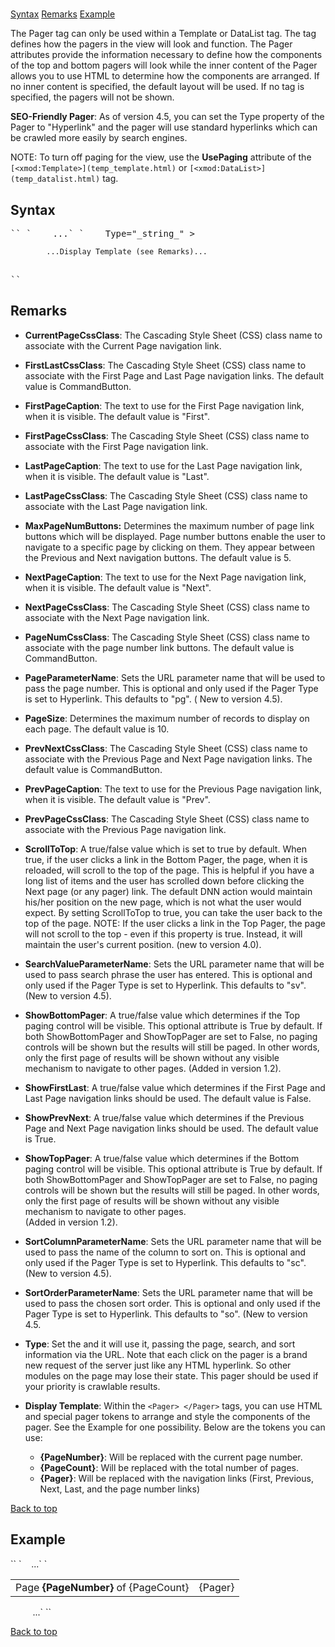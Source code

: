 # <Pager>

<a name="top"></a>

[Syntax](#syntax) [Remarks](#remarks) [Example](#example)

The Pager tag can only be used within a Template or DataList tag. The tag defines how the pagers in the view will look and function. The Pager attributes provide the information necessary to define how the components of the top and bottom pagers will look while the inner content of the Pager allows you to use HTML to determine how the components are arranged. If no inner content is specified, the default layout will be used. If no tag is specified, the pagers will not be shown.

**SEO-Friendly Pager**: As of version 4.5, you can set the Type property of the Pager to "Hyperlink" and the pager will use standard hyperlinks which can be crawled more easily by search engines.

NOTE: To turn off paging for the view, use the **UsePaging** attribute of the `[<xmod:Template>](temp_template.html)` or `[<xmod:DataList>](temp_datalist.html)` tag.

<a name="syntax"></a>

## Syntax

<div xmlns="" style="text-align: left;font-family: monospace;">`<xmod:Template|DataList ...>`  
`    ...`  
`    <Pager`  
`       CurrentPageCssClass="_string_"   
        FirstLastCssClass="_string_|**CommandButton**"  
        FirstPageCaption="_string_|**First**"  
        FirstPageCssClass="_string_"  
        LastPageCaption="_string_|**Last**"  
        LastPageCssClass="_string_"  
        MaxPageNumButtons="_integer_|**5**"  
        NextPageCaption="_string_|**Next**"  
        NextPageCssClass="_string_"  
        PageNumCssClass="_string_|**CommandButton**"  
        PageSize="_integer_|**10**"  
        PrevNextCssClass="_string_|**CommandButton**"  
        PrevPageCssClass="_string_"  
        PrevPageCaption="_string_|**Prev**"  
        ScrollToTop="**True**|False"  
       ShowBottomPager="**True**|False"  
        ShowFirstLast="True|**False**"  
        ShowPrevNext="**True**|False"  
        ShowTopPager="**True**|False"`  
<span style="font-family: monospace;" xmlns="http://www.w3.org/1999/xhtml">Type="</span>_string_" >  

`        ...Display Template (see Remarks)...  
`</div>

<div xmlns="" style="text-align: left; font-family: monospace;">    </Pager></div>

<div xmlns="" style="text-align: left; font-family: monospace;">  
`</xmod:Template|DataList>`</div>

<a name="remarks"></a>

## Remarks

*   **CurrentPageCssClass**: The Cascading Style Sheet (CSS) class name to associate with the Current Page navigation link.  

*   **FirstLastCssClass**: The Cascading Style Sheet (CSS) class name to associate with the First Page and Last Page navigation links. The default value is CommandButton.  

*   **FirstPageCaption**: The text to use for the First Page navigation link, when it is visible. The default value is "First".  

*   **FirstPageCssClass**: The Cascading Style Sheet (CSS) class name to associate with the First Page navigation link.  

*   **LastPageCaption**: The text to use for the Last Page navigation link, when it is visible. The default value is "Last".  

*   **LastPageCssClass**: The Cascading Style Sheet (CSS) class name to associate with the Last Page navigation link.  

*   **MaxPageNumButtons:** Determines the maximum number of page link buttons which will be displayed. Page number buttons enable the user to navigate to a specific page by clicking on them. They appear between the Previous and Next navigation buttons. The default value is 5\.  

*   **NextPageCaption**: The text to use for the Next Page navigation link, when it is visible. The default value is "Next".  

*   **NextPageCssClass**: The Cascading Style Sheet (CSS) class name to associate with the Next Page navigation link.  

*   **PageNumCssClass**: The Cascading Style Sheet (CSS) class name to associate with the page number link buttons. The default value is CommandButton.  

*   **PageParameterName**: Sets the URL parameter name that will be used to pass the page number. This is optional and only used if the Pager Type is set to Hyperlink. This defaults to "pg". ( New to version 4.5).  

*   **PageSize**: Determines the maximum number of records to display on each page. The default value is 10\.  

*   **PrevNextCssClass**: The Cascading Style Sheet (CSS) class name to associate with the Previous Page and Next Page navigation links. The default value is CommandButton.  

*   **PrevPageCaption**: The text to use for the Previous Page navigation link, when it is visible. The default value is "Prev".  

*   **PrevPageCssClass**: The Cascading Style Sheet (CSS) class name to associate with the Previous Page navigation link.  

*   **ScrollToTop**: A true/false value which is set to true by default. When true, if the user clicks a link in the Bottom Pager, the page, when it is reloaded, will scroll to the top of the page. This is helpful if you have a long list of items and the user has scrolled down before clicking the Next page (or any pager) link. The default DNN action would maintain his/her position on the new page, which is not what the user would expect. By setting ScrollToTop to true, you can take the user back to the top of the page. NOTE: If the user clicks a link in the Top Pager, the page will not scroll to the top - even if this property is true. Instead, it will maintain the user's current position. (new to version 4.0).  

*   **SearchValueParameterName**: Sets the URL parameter name that will be used to pass search phrase the user has entered. This is optional and only used if the Pager Type is set to Hyperlink. This defaults to "sv". (New to version 4.5).  

*   **ShowBottomPager**: A true/false value which determines if the Top paging control will be visible. This optional attribute is True by default. If both ShowBottomPager and ShowTopPager are set to False, no paging controls will be shown but the results will still be paged. In other words, only the first page of results will be shown without any visible mechanism to navigate to other pages. (Added in version 1.2).  

*   **ShowFirstLast**: A true/false value which determines if the First Page and Last Page navigation links should be used. The default value is False.  

*   **ShowPrevNext**: A true/false value which determines if the Previous Page and Next Page navigation links should be used. The default value is True.  

*   **ShowTopPager**: A true/false value which determines if the Bottom paging control will be visible. This optional attribute is True by default. If both ShowBottomPager and ShowTopPager are set to False, no paging controls will be shown but the results will still be paged. In other words, only the first page of results will be shown without any visible mechanism to navigate to other pages.  
    (Added in version 1.2).  

*   **SortColumnParameterName**: Sets the URL parameter name that will be used to pass the name of the column to sort on. This is optional and only used if the Pager Type is set to Hyperlink. This defaults to "sc". (New to version 4.5).  

*   **SortOrderParameterName**: Sets the URL parameter name that will be used to pass the chosen sort order. This is optional and only used if the Pager Type is set to Hyperlink. This defaults to "so". (New to version 4.5.  

*   **Type**: Set the <Pager Type="Hyperlink" /> and it will use it, passing the page, search, and sort information via the URL. Note that each click on the pager is a brand new request of the server just like any HTML hyperlink. So other modules on the page may lose their state. This pager should be used if your priority is crawlable results.  

*   **Display Template**: Within the `<Pager> </Pager>` tags, you can use HTML and special pager tokens to arrange and style the components of the pager. See the Example for one possibility. Below are the tokens you can use:
    *   **{PageNumber}**: Will be replaced with the current page number.
    *   **{PageCount}**: Will be replaced with the total number of pages.
    *   **{Pager}**: Will be replaced with the navigation links (First, Previous, Next, Last, and the page number links)

[Back to top](#top)  
<a name="example"></a>

## Example

<div xmlns="">`<xmod:Template ...>`  
`    ...`  
`    <Pager PageSize="15" PageNumCssClass="CommandButton"  
      FirstPageCaption="[First]" LastPageCaption="[Last]">  
      <table>  
        <tr>  
          <td>Page <strong>{PageNumber}</strong> of {PageCount}</td>  
          <td align="right">{Pager}</td>  
        </tr>  
      </table>  
    </Pager>  
    ...`  
`</xmod:Template>`</div>

[Back to top](#top)
